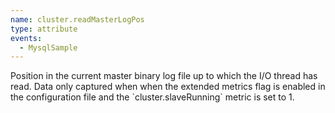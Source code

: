 ```yaml
---
name: cluster.readMasterLogPos
type: attribute
events:
  - MysqlSample
---
```


Position in the current master binary log file up to which the I/O thread has read. Data only captured when when the extended metrics flag is enabled in the configuration file and the \`cluster.slaveRunning\` metric is set to 1.